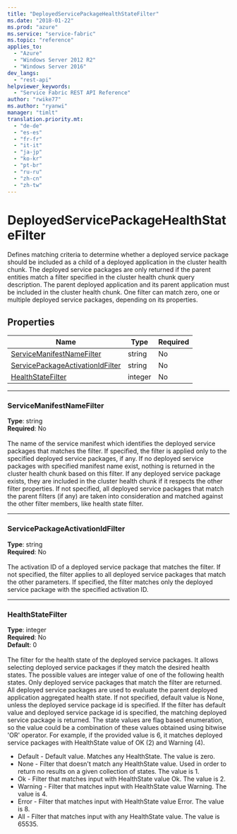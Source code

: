 ```yaml
---
title: "DeployedServicePackageHealthStateFilter"
ms.date: "2018-01-22"
ms.prod: "azure"
ms.service: "service-fabric"
ms.topic: "reference"
applies_to: 
  - "Azure"
  - "Windows Server 2012 R2"
  - "Windows Server 2016"
dev_langs: 
  - "rest-api"
helpviewer_keywords: 
  - "Service Fabric REST API Reference"
author: "rwike77"
ms.author: "ryanwi"
manager: "timlt"
translation.priority.mt: 
  - "de-de"
  - "es-es"
  - "fr-fr"
  - "it-it"
  - "ja-jp"
  - "ko-kr"
  - "pt-br"
  - "ru-ru"
  - "zh-cn"
  - "zh-tw"
---
```

# DeployedServicePackageHealthStateFilter

Defines matching criteria to determine whether a deployed service package should be included as a child of a deployed application in the cluster health chunk.
The deployed service packages are only returned if the parent entities match a filter specified in the cluster health chunk query description. The parent deployed application and its parent application must be included in the cluster health chunk.
One filter can match zero, one or multiple deployed service packages, depending on its properties.


## Properties
| Name | Type | Required |
| --- | --- | --- |
| [ServiceManifestNameFilter](#servicemanifestnamefilter) | string | No |
| [ServicePackageActivationIdFilter](#servicepackageactivationidfilter) | string | No |
| [HealthStateFilter](#healthstatefilter) | integer | No |

____
### ServiceManifestNameFilter
__Type__: string <br/>
__Required__: No<br/>
<br/>
The name of the service manifest which identifies the deployed service packages that matches the filter.
If specified, the filter is applied only to the specified deployed service packages, if any.
If no deployed service packages with specified manifest name exist, nothing is returned in the cluster health chunk based on this filter.
If any deployed service package exists, they are included in the cluster health chunk if it respects the other filter properties.
If not specified, all deployed service packages that match the parent filters (if any) are taken into consideration and matched against the other filter members, like health state filter.


____
### ServicePackageActivationIdFilter
__Type__: string <br/>
__Required__: No<br/>
<br/>
The activation ID of a deployed service package that matches the filter.
If not specified, the filter applies to all deployed service packages that match the other parameters.
If specified, the filter matches only the deployed service package with the specified activation ID.


____
### HealthStateFilter
__Type__: integer <br/>
__Required__: No<br/>
__Default__: 0 <br/>
<br/>
The filter for the health state of the deployed service packages. It allows selecting deployed service packages if they match the desired health states.
The possible values are integer value of one of the following health states. Only deployed service packages that match the filter are returned. All deployed service packages are used to evaluate the parent deployed application aggregated health state.
If not specified, default value is None, unless the deployed service package id is specified. If the filter has default value and deployed service package id is specified, the matching deployed service package is returned.
The state values are flag based enumeration, so the value could be a combination of these values obtained using bitwise 'OR' operator.
For example, if the provided value is 6, it matches deployed service packages with HealthState value of OK (2) and Warning (4).

- Default - Default value. Matches any HealthState. The value is zero.
- None - Filter that doesn't match any HealthState value. Used in order to return no results on a given collection of states. The value is 1.
- Ok - Filter that matches input with HealthState value Ok. The value is 2.
- Warning - Filter that matches input with HealthState value Warning. The value is 4.
- Error - Filter that matches input with HealthState value Error. The value is 8.
- All - Filter that matches input with any HealthState value. The value is 65535.

